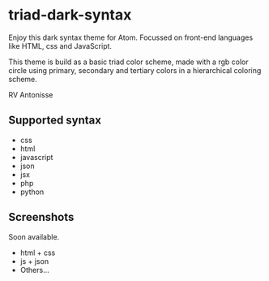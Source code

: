 # triad-dark-syntax

Enjoy this dark syntax theme for Atom. Focussed on front-end languages like HTML, css and JavaScript.

This theme is build as a basic triad color scheme, made with a rgb color circle using primary, secondary and tertiary colors in a hierarchical coloring scheme.

RV Antonisse

## Supported syntax

* css
* html
* javascript
* json
* jsx
* php
* python



## Screenshots
Soon available.
* html + css
* js + json
* Others...

